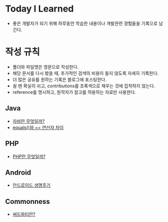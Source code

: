# Today I Learned
* 좋은 개발자가 되기 위해 하루동안 학습한 내용이나 개발관련 경험들을 기록으로 남긴다.

# 작성 규칙
* 폴더와 파일명은 영문으로 작성한다.
* 해당 문서를 다시 봤을 때, 추가적인 검색의 비용이 들지 않도록 자세히 기록한다.
* 더 많은 공유를 원하는 기록은 블로그에 포스팅한다.
* 쉴 땐 확실히 쉬고, contributions를 초록색으로 채우는 것에 집착하지 않는다.
* reference를 명시하고, 원작자가 참고를 허용하는 자료만 사용한다.

## Java
* [자바란 무엇일까?](https://github.com/socicaI/TIL/blob/main/Java/What%20is%20Java%3F.md)
* [equals()와 == 연산자 차이](https://github.com/socicaI/TIL/blob/main/Java/Difference%20between%20%3D%3D%20and%20.equals()%20method%20in%20Java.md)

## PHP
* [PHP란 무엇일까?](https://github.com/socicaI/TIL/blob/main/PHP/What%20is%20PHP%3F.md)

## Android
* [안드로이드 생명주기](https://github.com/socicaI/TIL/blob/main/Android/What%20is%20android%20life%20cycle.md)

## Commonness
* [써드파티란?](https://github.com/socicaI/TIL/blob/main/common/What%20is%20Third%20Party.md)
